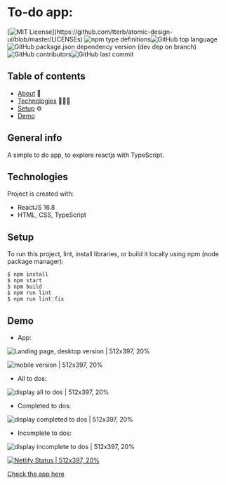 # To-do app:

[![MIT License](https://img.shields.io/apm/l/atomic-design-ui.svg?)](https://github.com/tterb/atomic-design-ui/blob/master/LICENSEs) ![npm type definitions](https://img.shields.io/npm/types/@types/react)![GitHub top language](https://img.shields.io/github/languages/top/yonatanhf/to-do)![GitHub package.json dependency version \(dev dep on branch\)](https://img.shields.io/github/package-json/dependency-version/yonatanhf/to-do/dev/@babel/preset-react/master)![GitHub contributors](https://img.shields.io/github/contributors/yonatanhf/to-do)![GitHub last commit](https://img.shields.io/github/last-commit/yonatanhf/to-do)

## Table of contents

* [About](./#general-info)  🤷
* [Technologies](./#technologies) 👨🏾‍💻
* [Setup](./#setup) ⚙️
* [Demo](./#Demo) 



## General info

A simple to do app, to explore reactjs with TypeScript.

## Technologies

Project is created with:

* ReactJS 16.8
* HTML, CSS, TypeScript

## Setup

To run this project, lint, install libraries, or build it locally using npm \(node package manager\):

```text
$ npm install
$ npm start
$ npm build
$ npm run lint
$ npm run lint:fix
```

## Demo

* App:

![Landing page, desktop version | 512x397, 20%](.gitbook/assets/landing_page_desktop.png)

![mobile version | 512x397, 20%](.gitbook/assets/landing_page_mobile.png)

* All to dos:

![display all to dos | 512x397, 20%](.gitbook/assets/screenshot-2020-01-18-at-20.04.41.png)

* Completed to dos:

![display completed to dos | 512x397, 20%](.gitbook/assets/screenshot-2020-01-18-at-20.05.02.png)

* Incomplete to dos:

![display incomplete to dos | 512x397, 20%](.gitbook/assets/screenshot-2020-01-18-at-20.05.14.png)



[![Netlify Status | 512x397, 20%](https://api.netlify.com/api/v1/badges/7e431908-614a-4436-b11b-c412d9baec1d/deploy-status)](https://app.netlify.com/sites/infallible-hypatia-825bb2/deploys)

[Check the app here](https://infallible-hypatia-825bb2.netlify.com)

